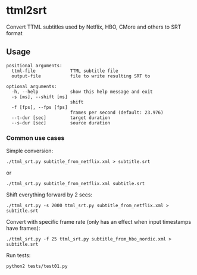 # ttml2srt
Convert TTML subtitles used by Netflix, HBO, CMore and others to SRT format

## Usage
```
positional arguments:
  ttml-file             TTML subtitle file
  output-file           file to write resulting SRT to

optional arguments:
  -h, --help            show this help message and exit
  -s [ms], --shift [ms]
                        shift
  -f [fps], --fps [fps]
                        frames per second (default: 23.976)
  --t-dur [sec]         target duration
  --s-dur [sec]         source duration
```

### Common use cases

Simple conversion:
```
./ttml_srt.py subtitle_from_netflix.xml > subtitle.srt
```
or
```
./ttml_srt.py subtitle_from_netflix.xml subtitle.srt
```

Shift everything forward by 2 secs:
```
./ttml_srt.py -s 2000 ttml_srt.py subtitle_from_netflix.xml > subtitle.srt
```

Convert with specific frame rate (only has an effect when input timestamps have frames):
```
./ttml_srt.py -f 25 ttml_srt.py subtitle_from_hbo_nordic.xml > subtitle.srt
```

Run tests:
```
python2 tests/test01.py
```

